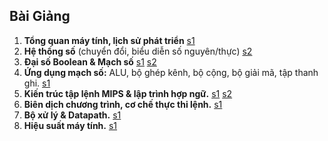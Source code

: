 ## Bài Giảng
1. **Tổng quan máy tính, lịch sử phát triển**  [s1](./chuong_1-Tong-quan.pdf)
2. **Hệ thống số** (chuyển đổi, biểu diễn số nguyên/thực)  [s2](./chuong_2-He-thong-so.pdf)
3. **Đại số Boolean & Mạch số**  [s1](./chuong_3_Dai-so-Boolean.pdf)  [s2](./chuong_4-Mach-so.pdf)
4. **Ứng dụng mạch số:** ALU, bộ ghép kênh, bộ cộng, bộ giải mã, tập thanh ghi.  [s1](./chuong_5_Machsotrongmaytinh.pdf)
5. **Kiến trúc tập lệnh MIPS & lập trình hợp ngữ.** [s1](https://github.com/ITLectures/it012/blob/main/lectures/Chuong_6%20Kien%20truc%20tap%20lenh%20-%201.pdf) [s2](https://github.com/ITLectures/it012/blob/main/lectures/Chuong_6%20Kien%20truc%20tap%20lenh%20-%202.pdf)
6. **Biên dịch chương trình, cơ chế thực thi lệnh.**   [s1](https://github.com/ITLectures/it012/blob/main/lectures/chuong_7-Bien%20dich%20chuong%20trinh.pdf)
7. **Bộ xử lý & Datapath.**   [s1](https://github.com/ITLectures/it012/blob/main/lectures/chuong_8%20Bo%20xu%20ly.pdf)
8. **Hiệu suất máy tính.**   [s1](chuong_9_hieu_suat.pdf)
